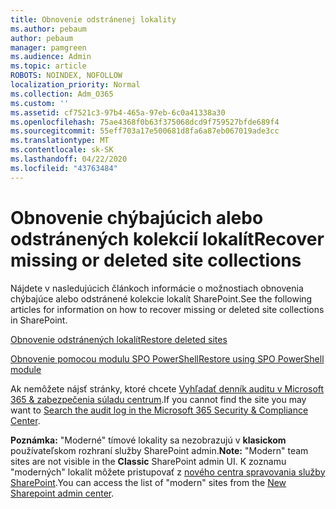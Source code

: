 ```yaml
---
title: Obnovenie odstránenej lokality
ms.author: pebaum
author: pebaum
manager: pamgreen
ms.audience: Admin
ms.topic: article
ROBOTS: NOINDEX, NOFOLLOW
localization_priority: Normal
ms.collection: Adm_O365
ms.custom: ''
ms.assetid: cf7521c3-97b4-465a-97eb-6c0a41338a30
ms.openlocfilehash: 75ae4368f0b63f375068dcd9f759527bfde689f4
ms.sourcegitcommit: 55eff703a17e500681d8fa6a87eb067019ade3cc
ms.translationtype: MT
ms.contentlocale: sk-SK
ms.lasthandoff: 04/22/2020
ms.locfileid: "43763484"
---
```

# <a name="recover-missing-or-deleted-site-collections"></a><span data-ttu-id="39d19-102">Obnovenie chýbajúcich alebo odstránených kolekcií lokalít</span><span class="sxs-lookup"><span data-stu-id="39d19-102">Recover missing or deleted site collections</span></span>

<span data-ttu-id="39d19-103">Nájdete v nasledujúcich článkoch informácie o možnostiach obnovenia chýbajúce alebo odstránené kolekcie lokalít SharePoint.</span><span class="sxs-lookup"><span data-stu-id="39d19-103">See the following articles for information on how to recover missing or deleted site collections in SharePoint.</span></span>

[<span data-ttu-id="39d19-104">Obnovenie odstránených lokalít</span><span class="sxs-lookup"><span data-stu-id="39d19-104">Restore deleted sites</span></span>](https://docs.microsoft.com/sharepoint/restore-deleted-site-collection)

[<span data-ttu-id="39d19-105">Obnovenie pomocou modulu SPO PowerShell</span><span class="sxs-lookup"><span data-stu-id="39d19-105">Restore using SPO PowerShell module</span></span>](https://support.office.com/article/Introduction-to-the-SharePoint-Online-Management-Shell-C16941C3-19B4-4710-8056-34C034493429)

<span data-ttu-id="39d19-106">Ak nemôžete nájsť stránky, ktoré chcete [Vyhľadať denník auditu v Microsoft 365 &amp; zabezpečenia súladu centrum](https://docs.microsoft.com/office365/securitycompliance/search-the-audit-log-in-security-and-compliance).</span><span class="sxs-lookup"><span data-stu-id="39d19-106">If you cannot find the site you may want to [Search the audit log in the Microsoft 365 Security &amp; Compliance Center](https://docs.microsoft.com/office365/securitycompliance/search-the-audit-log-in-security-and-compliance).</span></span>

<span data-ttu-id="39d19-107">**Poznámka:** "Moderné" tímové lokality sa nezobrazujú v **klasickom** používateľskom rozhraní služby SharePoint admin.</span><span class="sxs-lookup"><span data-stu-id="39d19-107">**Note:** "Modern" team sites are not visible in the **Classic** SharePoint admin UI.</span></span> <span data-ttu-id="39d19-108">K zoznamu "moderných" lokalít môžete pristupovať z [nového centra spravovania služby SharePoint](https://docs.microsoft.com/sharepoint/get-started-new-admin-center).</span><span class="sxs-lookup"><span data-stu-id="39d19-108">You can access the list of "modern" sites from the [New Sharepoint admin center](https://docs.microsoft.com/sharepoint/get-started-new-admin-center).</span></span>


